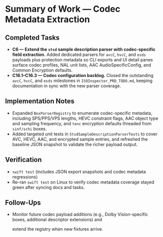 # Summary of Work — Codec Metadata Extraction

## Completed Tasks

- **C6 — Extend the `stsd` sample description parser with codec-specific field extraction.** Added dedicated parsers for `avcC`, `hvcC`, and `esds` payloads plus protection metadata so CLI exports and UI detail panes surface codec profiles, NAL unit lists, AAC AudioSpecificConfig, and Common Encryption defaults.
- **C16.1–C16.3 — Codec configuration backlog.** Closed the outstanding `avcC`, `hvcC`, and `esds` milestones in `ISOInspector_PRD_TODO.md`, keeping documentation in sync with the new parser coverage.

## Implementation Notes

- Expanded `BoxParserRegistry` to enumerate codec-specific metadata, including SPS/PPS/VPS lengths, HEVC constraint flags, AAC object type and sampling frequency, and `tenc` encryption defaults threaded from `sinf/schi` boxes.
- Added targeted unit tests in `StsdSampleDescriptionParserTests` to cover AVC, HEVC, AAC, and encrypted sample entries, and refreshed the baseline JSON snapshot to validate the richer payload output.

## Verification

- `swift test` (includes JSON export snapshots and codec metadata regressions)
- Re-ran `swift test` on Linux to verify codec metadata coverage stayed green after syncing docs and tasks.

## Follow-Ups

- Monitor future codec payload additions (e.g., Dolby Vision-specific boxes, additional descriptor extensions) and

  extend the registry when new fixtures arrive.
